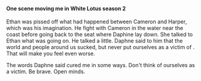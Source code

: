 #### One scene moving me in White Lotus season 2
Ethan was pissed off what had happened between Cameron and Harper, which was his imagination. He fight with Cameron in the water near the coast before going back to the seat where Daphine lay down. She talked to Ethan what was going on. He talked a little. Daphne said to him that the world and people around us sucked, but never put ourselves as a victim of . That will make you feel even worse.

The words Daphne said cured me in some ways. Don't think of ourselves as a victim. Be brave. Open minds.